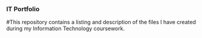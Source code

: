 ### IT Portfolio

#This repository contains a listing and description of the files I have created during my Information Technology coursework.
